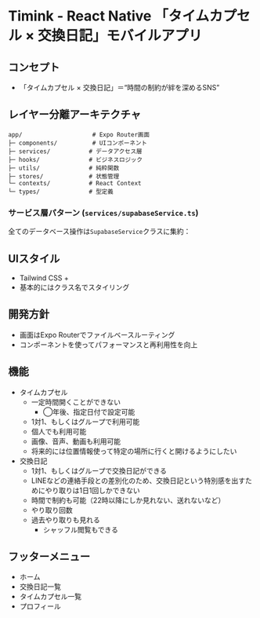 # Timink - React Native 「タイムカプセル × 交換日記」モバイルアプリ

## コンセプト

- 「タイムカプセル × 交換日記」＝“時間の制約が絆を深めるSNS”

## レイヤー分離アーキテクチャ

```
app/                    # Expo Router画面
├─ components/          # UIコンポーネント
├─ services/           # データアクセス層
├─ hooks/              # ビジネスロジック
├─ utils/              # 純粋関数
├─ stores/             # 状態管理
└─ contexts/           # React Context
└─ types/              # 型定義
```

### サービス層パターン (`services/supabaseService.ts`)

全てのデータベース操作は`SupabaseService`クラスに集約：

## UIスタイル

- Tailwind CSS +
- 基本的にはクラス名でスタイリング

## 開発方針

- 画面はExpo Routerでファイルベースルーティング
- コンポーネントを使ってパフォーマンスと再利用性を向上

## 機能

- タイムカプセル
  - 一定時間開くことができない
    - ◯年後、指定日付で設定可能
  - 1対1、もしくはグループで利用可能
  - 個人でも利用可能
  - 画像、音声、動画も利用可能
  - 将来的には位置情報使って特定の場所に行くと開けるようにしたい
- 交換日記
  - 1対1、もしくはグループで交換日記ができる
  - LINEなどの連絡手段との差別化のため、交換日記という特別感を出すためにやり取りは1日1回しかできない
  - 時間で制約も可能（22時以降にしか見れない、送れないなど）
  - やり取り回数
  - 過去やり取りも見れる
    - シャッフル閲覧もできる

## フッターメニュー

- ホーム
- 交換日記一覧
- タイムカプセル一覧
- プロフィール
